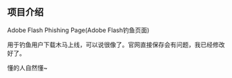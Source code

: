 ## 项目介绍

Adobe Flash Phishing Page(Adobe Flash钓鱼页面)

用于钓鱼用户下载木马上线，可以说很像了。官网直接保存会有问题，我已经修改好了。

懂的人自然懂~
